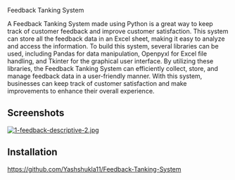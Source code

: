 
Feedback Tanking System 

A Feedback Tanking System made using Python is a great way to keep track of customer feedback and improve customer satisfaction. This system can store all the feedback data in an Excel sheet, making it easy to analyze and access the information. To build this system, several libraries can be used, including Pandas for data manipulation, Openpyxl for Excel file handling, and Tkinter for the graphical user interface. By utilizing these libraries, the Feedback Tanking System can efficiently collect, store, and manage feedback data in a user-friendly manner. With this system, businesses can keep track of customer satisfaction and make improvements to enhance their overall experience.






## Screenshots
[![1-feedback-descriptive-2.jpg](https://i.postimg.cc/tJS8KRS0/1-feedback-descriptive-2.jpg)](https://postimg.cc/hQmCxnRM)


## Installation


https://github.com/Yashshukla11/Feedback-Tanking-System
    
